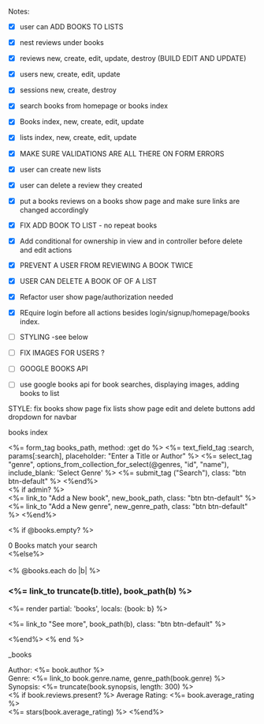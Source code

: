 
Notes:
- [x]  user can ADD BOOKS TO LISTS 
- [x]  nest reviews under books
- [x]  reviews new, create, edit, update, destroy (BUILD EDIT AND UPDATE)
- [x]  users new, create, edit, update
- [x]  sessions new, create, destroy
- [x]  search books from homepage or books index
- [x]  Books index, new, create, edit, update 
- [x]  lists index, new, create, edit, update 
- [x]  MAKE SURE VALIDATIONS ARE ALL THERE ON FORM ERRORS 
- [x]  user can create new lists
- [x]  user can delete a review they created
- [x]  put a books reviews on a books show page and make sure links are changed accordingly 
- [x] FIX ADD BOOK TO LIST - no repeat books 
- [x] Add conditional for ownership in view and in controller before delete and edit actions 
- [X] PREVENT A USER FROM REVIEWING A BOOK TWICE 
- [x] USER CAN DELETE A BOOK OF OF A LIST
- [x] Refactor user show page/authorization needed
- [x] REquire login before all actions besides login/signup/homepage/books 
index.  


- [ ] STYLING -see below 
- [ ] FIX IMAGES FOR USERS ? 
- [ ] GOOGLE BOOKS API 
- [ ]  use google books api for book searches, displaying images, adding books to list


STYLE: 
fix books show page 
fix lists show page  edit and delete buttons 
add dropdown for navbar 


books index 
<div class="title-container">
  <div class="search">
    <%= form_tag books_path, method: :get do %>
      <%= text_field_tag :search, params[:search], placeholder: "Enter a Title or Author"  %> 
      <%= select_tag "genre", options_from_collection_for_select(@genres, "id", "name"), include_blank:  'Select Genre' %>
      <%= submit_tag ("Search"), class: "btn btn-default" %> 
    <%end%> 
    
  </div>
  <% if admin? %>
    <div class="admin">
      <%= link_to "Add a New book", new_book_path, class: "btn btn-default" %>
      <%= link_to "Add a New genre", new_genre_path, class: "btn btn-default" %> 
    <%end%>
  </div>
</div>

</div>


  <% if @books.empty? %> 
    <div>0 Books match your search </div>
  <%else%> 
    <div class="books">  
      <% @books.each do |b| %>
        <div class="book">
          <div class="thumbnail">
            <div class="caption">
              <h3><%= link_to truncate(b.title), book_path(b) %></h3>
              <p><%= render partial: 'books', locals: {book: b} %></p>
              <p><%= link_to "See more", book_path(b), class: "btn btn-default"  %></p>
            </div>
          </div>
        </div>
      <%end%>
  <% end %> 

  _books 
  <div>
  Author: <%= book.author %><br>
  Genre:  <%= link_to book.genre.name, genre_path(book.genre) %><br>
  Synopsis: <%= truncate(book.synopsis, length: 300) %><br>
  <% if book.reviews.present? %> 
    Average Rating: <%= book.average_rating %><br>
    <%= stars(book.average_rating) %>
  <%end%> 
</div>